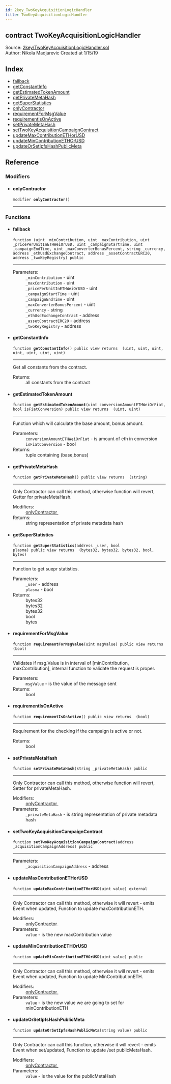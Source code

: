 ```yaml
---
id: 2key_TwoKeyAcquisitionLogicHandler
title: TwoKeyAcquisitionLogicHandler
---
```


<div class="contract-doc"><div class="contract"><h2 class="contract-header"><span class="contract-kind">contract</span> TwoKeyAcquisitionLogicHandler</h2><div class="source">Source: <a href="git+https://github.com/2keynet/web3-alpha/blob/v0.0.3/contracts/2key/TwoKeyAcquisitionLogicHandler.sol" target="_blank">2key/TwoKeyAcquisitionLogicHandler.sol</a></div><div class="author">Author: Nikola Madjarevic Created at 1/15/19</div></div><div class="index"><h2>Index</h2><ul><li><a href="2key_TwoKeyAcquisitionLogicHandler.html#">fallback</a></li><li><a href="2key_TwoKeyAcquisitionLogicHandler.html#getConstantInfo">getConstantInfo</a></li><li><a href="2key_TwoKeyAcquisitionLogicHandler.html#getEstimatedTokenAmount">getEstimatedTokenAmount</a></li><li><a href="2key_TwoKeyAcquisitionLogicHandler.html#getPrivateMetaHash">getPrivateMetaHash</a></li><li><a href="2key_TwoKeyAcquisitionLogicHandler.html#getSuperStatistics">getSuperStatistics</a></li><li><a href="2key_TwoKeyAcquisitionLogicHandler.html#onlyContractor">onlyContractor</a></li><li><a href="2key_TwoKeyAcquisitionLogicHandler.html#requirementForMsgValue">requirementForMsgValue</a></li><li><a href="2key_TwoKeyAcquisitionLogicHandler.html#requirementIsOnActive">requirementIsOnActive</a></li><li><a href="2key_TwoKeyAcquisitionLogicHandler.html#setPrivateMetaHash">setPrivateMetaHash</a></li><li><a href="2key_TwoKeyAcquisitionLogicHandler.html#setTwoKeyAcquisitionCampaignContract">setTwoKeyAcquisitionCampaignContract</a></li><li><a href="2key_TwoKeyAcquisitionLogicHandler.html#updateMaxContributionETHorUSD">updateMaxContributionETHorUSD</a></li><li><a href="2key_TwoKeyAcquisitionLogicHandler.html#updateMinContributionETHOrUSD">updateMinContributionETHOrUSD</a></li><li><a href="2key_TwoKeyAcquisitionLogicHandler.html#updateOrSetIpfsHashPublicMeta">updateOrSetIpfsHashPublicMeta</a></li></ul></div><div class="reference"><h2>Reference</h2><div class="modifiers"><h3>Modifiers</h3><ul><li><div class="item modifier"><span id="onlyContractor" class="anchor-marker"></span><h4 class="name">onlyContractor</h4><div class="body"><code class="signature">modifier <strong>onlyContractor</strong><span>() </span></code><hr/></div></div></li></ul></div><div class="functions"><h3>Functions</h3><ul><li><div class="item function"><span id="fallback" class="anchor-marker"></span><h4 class="name">fallback</h4><div class="body"><code class="signature">function <strong></strong><span>(uint _minContribution, uint _maxContribution, uint _pricePerUnitInETHWeiOrUSD, uint _campaignStartTime, uint _campaignEndTime, uint _maxConverterBonusPercent, string _currency, address _ethUsdExchangeContract, address _assetContractERC20, address _twoKeyRegistry) </span><span>public </span></code><hr/><dl><dt><span class="label-parameters">Parameters:</span></dt><dd><div><code>_minContribution</code> - uint</div><div><code>_maxContribution</code> - uint</div><div><code>_pricePerUnitInETHWeiOrUSD</code> - uint</div><div><code>_campaignStartTime</code> - uint</div><div><code>_campaignEndTime</code> - uint</div><div><code>_maxConverterBonusPercent</code> - uint</div><div><code>_currency</code> - string</div><div><code>_ethUsdExchangeContract</code> - address</div><div><code>_assetContractERC20</code> - address</div><div><code>_twoKeyRegistry</code> - address</div></dd></dl></div></div></li><li><div class="item function"><span id="getConstantInfo" class="anchor-marker"></span><h4 class="name">getConstantInfo</h4><div class="body"><code class="signature">function <strong>getConstantInfo</strong><span>() </span><span>public </span><span>view </span><span>returns  (uint, uint, uint, uint, uint, uint, uint) </span></code><hr/><div class="description"><p>Get all constants from the contract.</p></div><dl><dt><span class="label-return">Returns:</span></dt><dd>all constants from the contract</dd></dl></div></div></li><li><div class="item function"><span id="getEstimatedTokenAmount" class="anchor-marker"></span><h4 class="name">getEstimatedTokenAmount</h4><div class="body"><code class="signature">function <strong>getEstimatedTokenAmount</strong><span>(uint conversionAmountETHWeiOrFiat, bool isFiatConversion) </span><span>public </span><span>view </span><span>returns  (uint, uint) </span></code><hr/><div class="description"><p>Function which will calculate the base amount, bonus amount.</p></div><dl><dt><span class="label-parameters">Parameters:</span></dt><dd><div><code>conversionAmountETHWeiOrFiat</code> - is amount of eth in conversion</div><div><code>isFiatConversion</code> - bool</div></dd><dt><span class="label-return">Returns:</span></dt><dd>tuple containing (base,bonus)</dd></dl></div></div></li><li><div class="item function"><span id="getPrivateMetaHash" class="anchor-marker"></span><h4 class="name">getPrivateMetaHash</h4><div class="body"><code class="signature">function <strong>getPrivateMetaHash</strong><span>() </span><span>public </span><span>view </span><span>returns  (string) </span></code><hr/><div class="description"><p>Only Contractor can call this method, otherwise function will revert, Getter for privateMetaHash.</p></div><dl><dt><span class="label-modifiers">Modifiers:</span></dt><dd><a href="2key_TwoKeyAcquisitionLogicHandler.html#onlyContractor">onlyContractor </a></dd><dt><span class="label-return">Returns:</span></dt><dd>string representation of private metadata hash</dd></dl></div></div></li><li><div class="item function"><span id="getSuperStatistics" class="anchor-marker"></span><h4 class="name">getSuperStatistics</h4><div class="body"><code class="signature">function <strong>getSuperStatistics</strong><span>(address _user, bool plasma) </span><span>public </span><span>view </span><span>returns  (bytes32, bytes32, bytes32, bool, bytes) </span></code><hr/><div class="description"><p>Function to get suepr statistics.</p></div><dl><dt><span class="label-parameters">Parameters:</span></dt><dd><div><code>_user</code> - address</div><div><code>plasma</code> - bool</div></dd><dt><span class="label-return">Returns:</span></dt><dd>bytes32</dd><dd>bytes32</dd><dd>bytes32</dd><dd>bool</dd><dd>bytes</dd></dl></div></div></li><li><div class="item function"><span id="requirementForMsgValue" class="anchor-marker"></span><h4 class="name">requirementForMsgValue</h4><div class="body"><code class="signature">function <strong>requirementForMsgValue</strong><span>(uint msgValue) </span><span>public </span><span>view </span><span>returns  (bool) </span></code><hr/><div class="description"><p>Validates if msg.Value is in interval of [minContribution, maxContribution], internal function to validate the request is proper.</p></div><dl><dt><span class="label-parameters">Parameters:</span></dt><dd><div><code>msgValue</code> - is the value of the message sent</div></dd><dt><span class="label-return">Returns:</span></dt><dd>bool</dd></dl></div></div></li><li><div class="item function"><span id="requirementIsOnActive" class="anchor-marker"></span><h4 class="name">requirementIsOnActive</h4><div class="body"><code class="signature">function <strong>requirementIsOnActive</strong><span>() </span><span>public </span><span>view </span><span>returns  (bool) </span></code><hr/><div class="description"><p>Requirement for the checking if the campaign is active or not.</p></div><dl><dt><span class="label-return">Returns:</span></dt><dd>bool</dd></dl></div></div></li><li><div class="item function"><span id="setPrivateMetaHash" class="anchor-marker"></span><h4 class="name">setPrivateMetaHash</h4><div class="body"><code class="signature">function <strong>setPrivateMetaHash</strong><span>(string _privateMetaHash) </span><span>public </span></code><hr/><div class="description"><p>Only Contractor can call this method, otherwise function will revert, Setter for privateMetaHash.</p></div><dl><dt><span class="label-modifiers">Modifiers:</span></dt><dd><a href="2key_TwoKeyAcquisitionLogicHandler.html#onlyContractor">onlyContractor </a></dd><dt><span class="label-parameters">Parameters:</span></dt><dd><div><code>_privateMetaHash</code> - is string representation of private metadata hash</div></dd></dl></div></div></li><li><div class="item function"><span id="setTwoKeyAcquisitionCampaignContract" class="anchor-marker"></span><h4 class="name">setTwoKeyAcquisitionCampaignContract</h4><div class="body"><code class="signature">function <strong>setTwoKeyAcquisitionCampaignContract</strong><span>(address _acquisitionCampaignAddress) </span><span>public </span></code><hr/><dl><dt><span class="label-parameters">Parameters:</span></dt><dd><div><code>_acquisitionCampaignAddress</code> - address</div></dd></dl></div></div></li><li><div class="item function"><span id="updateMaxContributionETHorUSD" class="anchor-marker"></span><h4 class="name">updateMaxContributionETHorUSD</h4><div class="body"><code class="signature">function <strong>updateMaxContributionETHorUSD</strong><span>(uint value) </span><span>external </span></code><hr/><div class="description"><p>Only Contractor can call this method, otherwise it will revert - emits Event when updated, Function to update maxContributionETH.</p></div><dl><dt><span class="label-modifiers">Modifiers:</span></dt><dd><a href="2key_TwoKeyAcquisitionLogicHandler.html#onlyContractor">onlyContractor </a></dd><dt><span class="label-parameters">Parameters:</span></dt><dd><div><code>value</code> - is the new maxContribution value</div></dd></dl></div></div></li><li><div class="item function"><span id="updateMinContributionETHOrUSD" class="anchor-marker"></span><h4 class="name">updateMinContributionETHOrUSD</h4><div class="body"><code class="signature">function <strong>updateMinContributionETHOrUSD</strong><span>(uint value) </span><span>public </span></code><hr/><div class="description"><p>Only Contractor can call this method, otherwise it will revert - emits Event when updated, Function to update MinContributionETH.</p></div><dl><dt><span class="label-modifiers">Modifiers:</span></dt><dd><a href="2key_TwoKeyAcquisitionLogicHandler.html#onlyContractor">onlyContractor </a></dd><dt><span class="label-parameters">Parameters:</span></dt><dd><div><code>value</code> - is the new value we are going to set for minContributionETH</div></dd></dl></div></div></li><li><div class="item function"><span id="updateOrSetIpfsHashPublicMeta" class="anchor-marker"></span><h4 class="name">updateOrSetIpfsHashPublicMeta</h4><div class="body"><code class="signature">function <strong>updateOrSetIpfsHashPublicMeta</strong><span>(string value) </span><span>public </span></code><hr/><div class="description"><p>Only Contractor can call this function, otherwise it will revert - emits Event when set/updated, Function to update /set publicMetaHash.</p></div><dl><dt><span class="label-modifiers">Modifiers:</span></dt><dd><a href="2key_TwoKeyAcquisitionLogicHandler.html#onlyContractor">onlyContractor </a></dd><dt><span class="label-parameters">Parameters:</span></dt><dd><div><code>value</code> - is the value for the publicMetaHash</div></dd></dl></div></div></li></ul></div></div></div>
